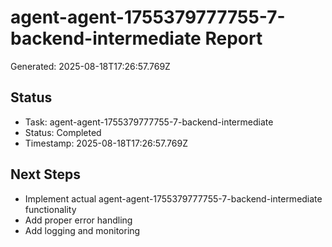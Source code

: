 # agent-agent-1755379777755-7-backend-intermediate Report

Generated: 2025-08-18T17:26:57.769Z

## Status
- Task: agent-agent-1755379777755-7-backend-intermediate
- Status: Completed
- Timestamp: 2025-08-18T17:26:57.769Z

## Next Steps
- Implement actual agent-agent-1755379777755-7-backend-intermediate functionality
- Add proper error handling
- Add logging and monitoring
